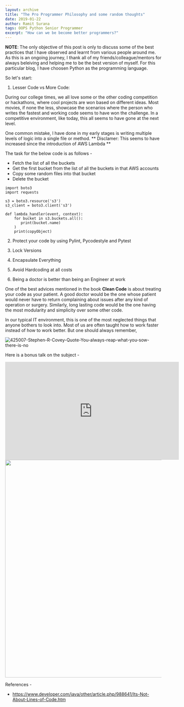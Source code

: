 ```yaml
---
layout: archive
title: "The Pro Programmer Philosophy and some random thoughts"
date: 2019-01-22
author: Ramit Surana
tags: OOPS Python Senior Programmer 
excerpt: "How can we be become better programmers?"
---
```


**NOTE**: The only objective of this post is only to discuss some of the best practices that I have observed and learnt from various people around me. As this is an ongoing journey, I thank all of my friends/colleague/mentors for always beleiving and helping me to be the best version of myself. For this particular blog, I have choosen Python as the programming language.



So let's start:

1. Lesser Code vs More Code:

During our college times, we all love some or the other coding competition or hackathons, where cool projects are won based on different ideas. Most movies, if none the less, showcase the scenarios where the person who writes the fastest and working code seems to have won the challenge. In a competitive environment, like today, this all seems to have gone at the next level.

One common mistake, I have done in my early stages is writing multiple levels of logic into a single file or method. 
** Disclamer: This seems to have increased since the introduction of AWS Lambda **

The task for the below code is as follows -

* Fetch the list of all the buckets
* Get the first bucket from the list of all the buckets in that AWS accounts
* Copy some random files into that bucket
* Delete the bucket

```
import boto3
import requests

s3 = boto3.resource('s3')
s3_client = boto3.client('s3')

def lambda_handler(event, context):
    for bucket in s3.buckets.all():
       print(bucket.name)
    )
    print(copyObject)
```


2. Protect your code by using Pylint, Pycodestyle and Pytest
3. Lock Versions
3. Encapsulate Everything
4. Avoid Hardcoding at all costs


5. Being a doctor is better than being an Engineer at work

One of the best advices mentioned in the book **Clean Code** is about treating your code as your patient.
A good doctor would be the one whose patient would never have to return complaining about issues after any kind of operation or surgery.
Similarly, long lasting code would be the one having the most modularity and simplicity over some other code.

In our typical IT environment, this is one of the most neglected things that anyone bothers to look into.
Most of us are often taught how to work faster instead of how to work better. But one should always remember, 

![425007-Stephen-R-Covey-Quote-You-always-reap-what-you-sow-there-is-no](https://user-images.githubusercontent.com/8342133/54302956-e5ff8180-45e7-11e9-818e-0655cbcd5286.jpg)

Here is a bonus talk on the subject -

<iframe width="560" height="315" src="https://www.youtube.com/embed/rI8tNMsozo0" frameborder="0" allow="accelerometer; autoplay; encrypted-media; gyroscope; picture-in-picture" allowfullscreen></iframe>


<img src="https://user-images.githubusercontent.com/8342133/29498006-04930f60-8611-11e7-892c-1ad2e641e218.jpg" width="700">

References -

* https://www.developer.com/java/other/article.php/988641/Its-Not-About-Lines-of-Code.htm
